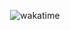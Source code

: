 <p align="center">
    <img src="https://wakatime.com/badge/user/1f6d971e-29ac-4a87-b1b7-e36d5e729cb2/project/0416017b-6106-42f0-b044-f5fcbb8a1118.svg" alt="wakatime">
</p>